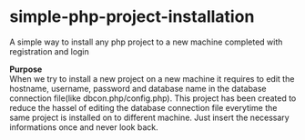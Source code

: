 # simple-php-project-installation
A simple way to install any php project to a new machine completed with registration and login

<b>Purpose</b><br/>
When we try to install a new project on a new machine it requires to edit the hostname, username, password and database name in
the database connection file(like dbcon.php/config.php). This project has been created to reduce the hassel of editing the database
connection file everytime the same project is installed on to different machine. Just insert the necessary informations once and
never look back.
